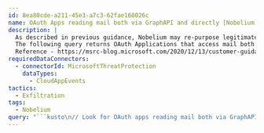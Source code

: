 ```yaml
---
id: 8ea80cde-a211-45e3-a7c3-62fae160026c
name: OAuth Apps reading mail both via GraphAPI and directly [Nobelium]
description: |
  As described in previous guidance, Nobelium may re-purpose legitimate existing OAuth Applications in the environment to their own ends. However, malicious activity patterns may be discernable from  legitimate ones.
  The following query returns OAuth Applications that access mail both directly and via Graph, allowing review of whether such dual access methods follow expected use patterns.
  Reference - https://msrc-blog.microsoft.com/2020/12/13/customer-guidance-on-recent-nation-state-cyber-attacks/
requiredDataConnectors:
  - connectorId: MicrosoftThreatProtection
    dataTypes:
      - CloudAppEvents
tactics:
  - Exfiltration
tags:
  - Nobelium
query: "```kusto\n// Look for OAuth apps reading mail both via GraphAPI, and directly (not via GraphAPI) \n// (one method may be legitimate and one suspect?) \nlet appsReadingMailDirectly = CloudAppEvents \n| where Timestamp >= ago(1h) \n| where ActionType == \"MailItemsAccessed\" \n| where RawEventData has \"AppId\" \n| extend rawData = parse_json(RawEventData) \n| extend AppId = tostring(parse_json(rawData.AppId)) \n| where AppId != \"00000003-0000-0000-c000-000000000000\" \n| summarize by AppId \n| project-rename OAuthAppId = AppId; \nlet appsReadingMailViaGraphAPI = CloudAppEvents \n| where Timestamp >= ago(1h) \n| where ActionType == \"MailItemsAccessed\" \n| where RawEventData has \"ClientAppId\" \n| where RawEventData has \"00000003-0000-0000-c000-000000000000\" // performance check \n| extend rawData = parse_json(RawEventData) \n| extend AppId = tostring(parse_json(rawData.AppId)) \n| extend OAuthAppId = tostring(parse_json(rawData.ClientAppId)) // extract OAuthAppId \n| where AppId == \"00000003-0000-0000-c000-000000000000\" \n| summarize by OAuthAppId; \n// Applications reading mail both directly and via GraphAPI  \n// (one method may be legitimate and one suspect?) \nappsReadingMailDirectly \n| join kind = inner appsReadingMailViaGraphAPI \non OAuthAppId \n| project OAuthAppId \n```"
---
```


